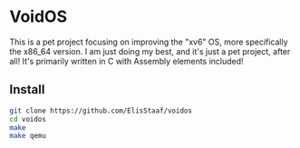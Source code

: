 # VoidOS

This is a pet project focusing on improving the "xv6" OS, more specifically the x86_64 version.
I am just doing my best, and it's just a pet project, after all! It's primarily written in C with
Assembly elements included!

## Install

```sh
git clone https://github.com/ElisStaaf/voidos
cd voidos
make
make qemu
```
